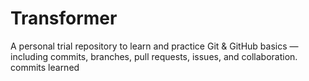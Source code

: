 # Transformer
A personal trial repository to learn and practice Git &amp; GitHub basics — including commits, branches, pull requests, issues, and collaboration.
<br>
commits learned
